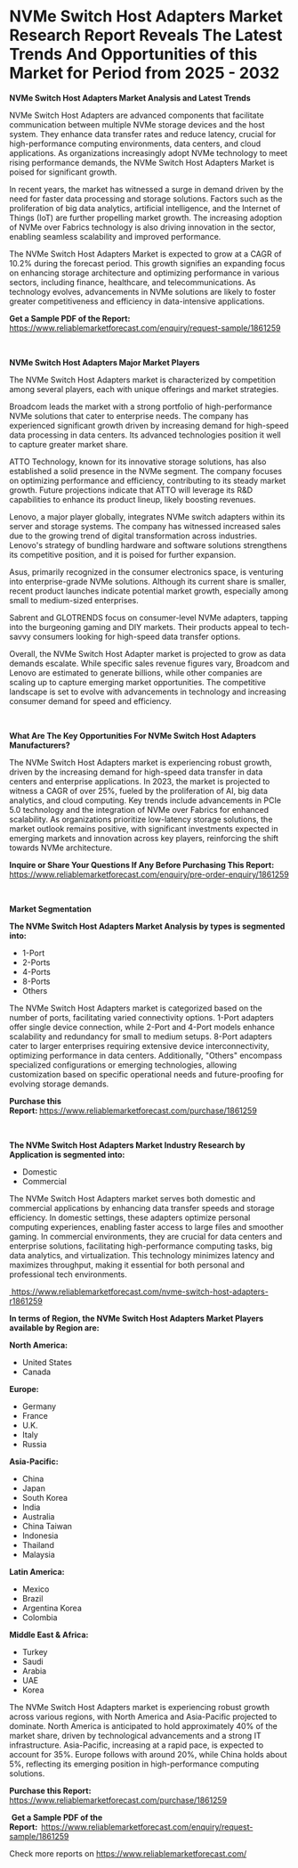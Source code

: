 <p><h1>NVMe Switch Host Adapters Market Research Report Reveals The Latest Trends And Opportunities of this Market for Period from 2025 - 2032</h1></p><p><strong>NVMe Switch Host Adapters Market Analysis and Latest Trends</strong></p>
<p><p>NVMe Switch Host Adapters are advanced components that facilitate communication between multiple NVMe storage devices and the host system. They enhance data transfer rates and reduce latency, crucial for high-performance computing environments, data centers, and cloud applications. As organizations increasingly adopt NVMe technology to meet rising performance demands, the NVMe Switch Host Adapters Market is poised for significant growth.</p><p>In recent years, the market has witnessed a surge in demand driven by the need for faster data processing and storage solutions. Factors such as the proliferation of big data analytics, artificial intelligence, and the Internet of Things (IoT) are further propelling market growth. The increasing adoption of NVMe over Fabrics technology is also driving innovation in the sector, enabling seamless scalability and improved performance.</p><p>The NVMe Switch Host Adapters Market is expected to grow at a CAGR of 10.2% during the forecast period. This growth signifies an expanding focus on enhancing storage architecture and optimizing performance in various sectors, including finance, healthcare, and telecommunications. As technology evolves, advancements in NVMe solutions are likely to foster greater competitiveness and efficiency in data-intensive applications.</p></p>
<p><strong>Get a Sample PDF of the Report:&nbsp;</strong> <a href="https://www.reliablemarketforecast.com/enquiry/request-sample/1861259?utm_campaign=2260&utm_medium=2&utm_source=Github&utm_content=ia&utm_term=13022025&utm_id=nvme-switch-host-adapters">https://www.reliablemarketforecast.com/enquiry/request-sample/1861259</a></p>
<p>&nbsp;</p>
<p><strong>NVMe Switch Host Adapters Major Market Players</strong></p>
<p><p>The NVMe Switch Host Adapters market is characterized by competition among several players, each with unique offerings and market strategies. </p><p>Broadcom leads the market with a strong portfolio of high-performance NVMe solutions that cater to enterprise needs. The company has experienced significant growth driven by increasing demand for high-speed data processing in data centers. Its advanced technologies position it well to capture greater market share.</p><p>ATTO Technology, known for its innovative storage solutions, has also established a solid presence in the NVMe segment. The company focuses on optimizing performance and efficiency, contributing to its steady market growth. Future projections indicate that ATTO will leverage its R&D capabilities to enhance its product lineup, likely boosting revenues.</p><p>Lenovo, a major player globally, integrates NVMe switch adapters within its server and storage systems. The company has witnessed increased sales due to the growing trend of digital transformation across industries. Lenovo's strategy of bundling hardware and software solutions strengthens its competitive position, and it is poised for further expansion.</p><p>Asus, primarily recognized in the consumer electronics space, is venturing into enterprise-grade NVMe solutions. Although its current share is smaller, recent product launches indicate potential market growth, especially among small to medium-sized enterprises.</p><p>Sabrent and GLOTRENDS focus on consumer-level NVMe adapters, tapping into the burgeoning gaming and DIY markets. Their products appeal to tech-savvy consumers looking for high-speed data transfer options.</p><p>Overall, the NVMe Switch Host Adapter market is projected to grow as data demands escalate. While specific sales revenue figures vary, Broadcom and Lenovo are estimated to generate billions, while other companies are scaling up to capture emerging market opportunities. The competitive landscape is set to evolve with advancements in technology and increasing consumer demand for speed and efficiency.</p></p>
<p>&nbsp;</p>
<p><strong>What Are The Key Opportunities For NVMe Switch Host Adapters Manufacturers?</strong></p>
<p><p>The NVMe Switch Host Adapters market is experiencing robust growth, driven by the increasing demand for high-speed data transfer in data centers and enterprise applications. In 2023, the market is projected to witness a CAGR of over 25%, fueled by the proliferation of AI, big data analytics, and cloud computing. Key trends include advancements in PCIe 5.0 technology and the integration of NVMe over Fabrics for enhanced scalability. As organizations prioritize low-latency storage solutions, the market outlook remains positive, with significant investments expected in emerging markets and innovation across key players, reinforcing the shift towards NVMe architecture.</p></p>
<p><strong>Inquire or Share Your Questions If Any Before Purchasing This Report:</strong> <a href="https://www.reliablemarketforecast.com/enquiry/pre-order-enquiry/1861259?utm_campaign=2260&utm_medium=2&utm_source=Github&utm_content=ia&utm_term=13022025&utm_id=nvme-switch-host-adapters">https://www.reliablemarketforecast.com/enquiry/pre-order-enquiry/1861259</a></p>
<p>&nbsp;</p>
<p><strong>Market Segmentation</strong></p>
<p><strong>The NVMe Switch Host Adapters Market Analysis by types is segmented into:</strong></p>
<p><ul><li>1-Port</li><li>2-Ports</li><li>4-Ports</li><li>8-Ports</li><li>Others</li></ul></p>
<p><p>The NVMe Switch Host Adapters market is categorized based on the number of ports, facilitating varied connectivity options. 1-Port adapters offer single device connection, while 2-Port and 4-Port models enhance scalability and redundancy for small to medium setups. 8-Port adapters cater to larger enterprises requiring extensive device interconnectivity, optimizing performance in data centers. Additionally, "Others" encompass specialized configurations or emerging technologies, allowing customization based on specific operational needs and future-proofing for evolving storage demands.</p></p>
<p><strong>Purchase this Report:&nbsp;</strong><a href="https://www.reliablemarketforecast.com/purchase/1861259?utm_campaign=2260&utm_medium=2&utm_source=Github&utm_content=ia&utm_term=13022025&utm_id=nvme-switch-host-adapters">https://www.reliablemarketforecast.com/purchase/1861259</a></p>
<p>&nbsp;</p>
<p><strong>The NVMe Switch Host Adapters Market Industry Research by Application is segmented into:</strong></p>
<p><ul><li>Domestic</li><li>Commercial</li></ul></p>
<p><p>The NVMe Switch Host Adapters market serves both domestic and commercial applications by enhancing data transfer speeds and storage efficiency. In domestic settings, these adapters optimize personal computing experiences, enabling faster access to large files and smoother gaming. In commercial environments, they are crucial for data centers and enterprise solutions, facilitating high-performance computing tasks, big data analytics, and virtualization. This technology minimizes latency and maximizes throughput, making it essential for both personal and professional tech environments.</p></p>
<p><a href="https://www.reliablemarketforecast.com/nvme-switch-host-adapters-r1861259?utm_campaign=2260&utm_medium=2&utm_source=Github&utm_content=ia&utm_term=13022025&utm_id=nvme-switch-host-adapters">&nbsp;https://www.reliablemarketforecast.com/nvme-switch-host-adapters-r1861259</a></p>
<p><strong>In terms of Region, the NVMe Switch Host Adapters Market Players available by Region are:</strong></p>
<p>
    <p> <strong> North America: </strong>
        <ul>
            <li>United States</li>
            <li>Canada</li>
        </ul>
        </p> 
    <p> <strong> Europe: </strong>
        <ul>
            <li>Germany</li>
            <li>France</li>
            <li>U.K.</li>
            <li>Italy</li>
            <li>Russia</li>
        </ul>
        </p> 
    <p> <strong> Asia-Pacific: </strong>
        <ul>
            <li>China</li>
            <li>Japan</li>
            <li>South Korea</li>
            <li>India</li>
            <li>Australia</li>
            <li>China Taiwan</li>
            <li>Indonesia</li>
            <li>Thailand</li>
            <li>Malaysia</li>
        </ul>
        </p> 
    <p> <strong> Latin America: </strong>
        <ul>
            <li>Mexico</li>
            <li>Brazil</li>
            <li>Argentina Korea</li>
            <li>Colombia</li>
        </ul>
        </p> 
    <p> <strong> Middle East & Africa: </strong>
        <ul>
            <li>Turkey</li>
            <li>Saudi</li>
            <li>Arabia</li>
            <li>UAE</li>
            <li>Korea</li>
        </ul>
    </p>
    </p>
<p><p>The NVMe Switch Host Adapters market is experiencing robust growth across various regions, with North America and Asia-Pacific projected to dominate. North America is anticipated to hold approximately 40% of the market share, driven by technological advancements and a strong IT infrastructure. Asia-Pacific, increasing at a rapid pace, is expected to account for 35%. Europe follows with around 20%, while China holds about 5%, reflecting its emerging position in high-performance computing solutions.</p></p>
<p><strong>Purchase this Report: </strong><a href="https://www.reliablemarketforecast.com/purchase/1861259?utm_campaign=2260&utm_medium=2&utm_source=Github&utm_content=ia&utm_term=13022025&utm_id=nvme-switch-host-adapters">https://www.reliablemarketforecast.com/purchase/1861259</a></p>
<p>&nbsp;<strong>Get a Sample PDF of the Report:&nbsp;&nbsp;</strong><a href="https://www.reliablemarketforecast.com/enquiry/request-sample/1861259?utm_campaign=2260&utm_medium=2&utm_source=Github&utm_content=ia&utm_term=13022025&utm_id=nvme-switch-host-adapters">https://www.reliablemarketforecast.com/enquiry/request-sample/1861259</a></p>
<p><strong></strong></p>
<p>Check more reports on <a href="https://www.reliablemarketforecast.com/?utm_campaign=2260&utm_medium=2&utm_source=Github&utm_content=ia&utm_term=13022025&utm_id=nvme-switch-host-adapters">https://www.reliablemarketforecast.com/</a></p>